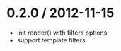 
0.2.0 / 2012-11-15 
==================

  * init render() with filters options
  * support template filters
